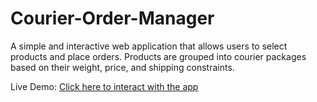 # Courier-Order-Manager
A simple and interactive web application that allows users to select products and place orders. Products are grouped into courier packages based on their weight, price, and shipping constraints.

Live Demo: [Click here to interact with the app](https://courier-order-manager-gij1x407w-iliya-fathmas-projects.vercel.app)
